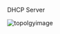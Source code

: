 DHCP Server

![topolgyimage](https://github.com/user-attachments/assets/955ead03-572e-4841-a427-fdf9d845300f)
